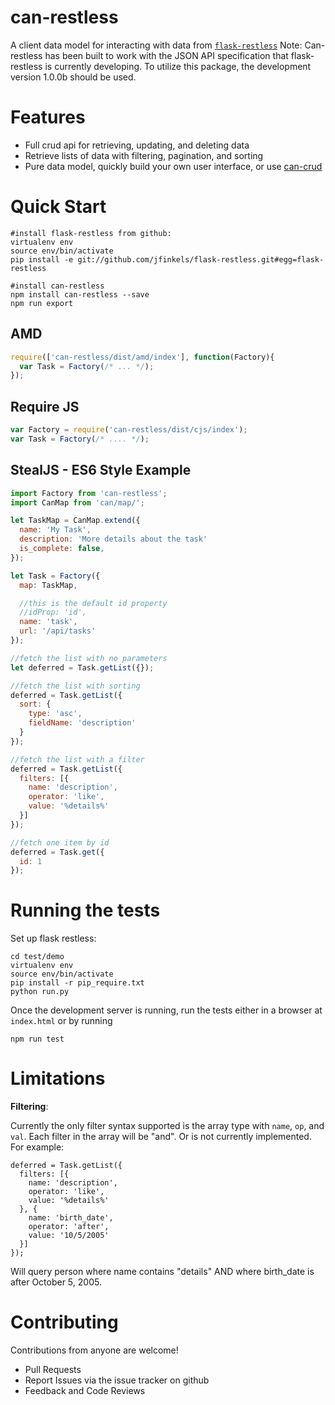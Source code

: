 <!--
@page can-restless Home
@group can-restless.types Type Definitions
-->

# can-restless
A client data model for interacting with data from [`flask-restless`](https://github.com/jfinkels/flask-restless)
Note: Can-restless has been built to work with the JSON API specification that
flask-restless is currently developing. To utilize this package, the development version 1.0.0b should be used.


# Features
- Full crud api for retrieving, updating, and deleting data
- Retrieve lists of data with filtering, pagination, and sorting
- Pure data model, quickly build your own user interface, or use [can-crud](https://github.com/roemhildtg/can-admin-app)

# Quick Start

```
#install flask-restless from github:
virtualenv env
source env/bin/activate
pip install -e git://github.com/jfinkels/flask-restless.git#egg=flask-restless

#install can-restless
npm install can-restless --save
npm run export
```

## AMD

```javascript
require(['can-restless/dist/amd/index'], function(Factory){
  var Task = Factory(/* ... */);
});
```

## Require JS

```javascript
var Factory = require('can-restless/dist/cjs/index');
var Task = Factory(/* .... */);
```

## StealJS - ES6 Style Example

```javascript
import Factory from 'can-restless';
import CanMap from 'can/map/';

let TaskMap = CanMap.extend({
  name: 'My Task',
  description: 'More details about the task'
  is_complete: false,
});

let Task = Factory({
  map: TaskMap,

  //this is the default id property
  //idProp: 'id',
  name: 'task',
  url: '/api/tasks'
});

//fetch the list with no parameters
let deferred = Task.getList({});

//fetch the list with sorting
deferred = Task.getList({
  sort: {
    type: 'asc',
    fieldName: 'description'
  }
});

//fetch the list with a filter
deferred = Task.getList({
  filters: [{
    name: 'description',
    operator: 'like',
    value: '%details%'
  }]
});

//fetch one item by id
deferred = Task.get({
  id: 1
});
```

# Running the tests
Set up flask restless:

```
cd test/demo
virtualenv env
source env/bin/activate
pip install -r pip_require.txt
python run.py
```

Once the development server is running, run the tests either in a browser at `index.html` or by running

```
npm run test
```

# Limitations
**Filtering**:

Currently the only filter syntax supported is the array type with `name`, `op`, and `val`. Each filter in the array will be "and". Or is not currently implemented. For example:

```
deferred = Task.getList({
  filters: [{
    name: 'description',
    operator: 'like',
    value: '%details%'
  }, {
    name: 'birth_date',
    operator: 'after',
    value: '10/5/2005'
  }]
});
```

Will query person where name contains "details" AND where birth_date is after October 5, 2005.

# Contributing
Contributions from anyone are welcome!
- Pull Requests
- Report Issues via the issue tracker on github
- Feedback and Code Reviews
